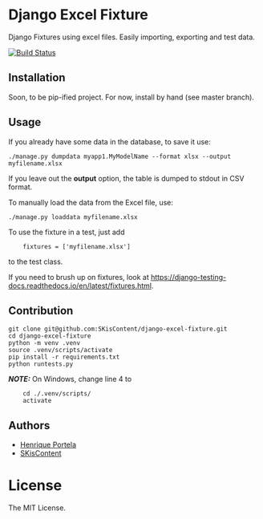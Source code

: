 # Django Excel Fixture

Django Fixtures using excel files. Easily importing, exporting and test data.

[![Build Status](https://travis-ci.org/portela/django-excel-fixture.svg?branch=master)](https://travis-ci.org/portela/django-excel-fixture)


## Installation

Soon, to be pip-ified project. For now, install by hand (see master branch).


## Usage

If you already have some data in the database, to save it use:

```./manage.py dumpdata myapp1.MyModelName --format xlsx --output myfilename.xlsx```
 
 If you leave out the **output** option, the table is dumped to stdout in CSV format.

To manually load the data from the Excel file, use:

```./manage.py loaddata myfilename.xlsx```
 
To use the fixture in a test, just add

```    fixtures = ['myfilename.xlsx']```

to the test class.

If you need to brush up on fixtures, look at https://django-testing-docs.readthedocs.io/en/latest/fixtures.html.


## Contribution

```console
git clone git@github.com:SKisContent/django-excel-fixture.git
cd django-excel-fixture
python -m venv .venv
source .venv/scripts/activate
pip install -r requirements.txt
python runtests.py
```

 **_NOTE:_**  On Windows, change line 4 to


```console
    cd ./.venv/scripts/
    activate
```


Authors
------

* [Henrique Portela](https://github.com/portela)
* [SKisContent](https://github.com/SKisContent)


License
=======

The MIT License.